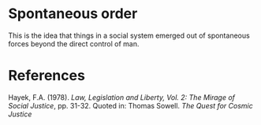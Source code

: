 # Spontaneous order

This is the idea that things in a social system emerged out of spontaneous forces beyond the direct control of man.

# References

Hayek, F.A. (1978). *Law, Legislation and Liberty, Vol. 2: The Mirage of Social Justice*, pp. 31-32. Quoted in: Thomas Sowell. *The Quest for Cosmic Justice*

